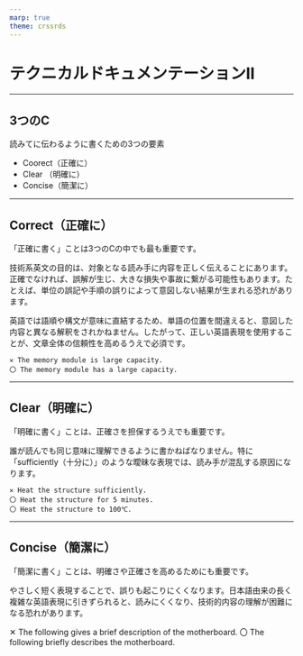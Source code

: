 ```yaml
---
marp: true
theme: crssrds
---
```


# テクニカルドキュメンテーションII <!-- fit -->

---

## 3つのC
読みてに伝わるように書くための3つの要素

- Coorect（正確に）
- Clear （明確に）
- Concise（簡潔に）

---

## Correct（正確に）

「正確に書く」ことは3つのCの中でも最も重要です。

技術系英文の目的は、対象となる読み手に内容を正しく伝えることにあります。正確でなければ、誤解が生じ、大きな損失や事故に繋がる可能性もあります。たとえば、単位の誤記や手順の誤りによって意図しない結果が生まれる恐れがあります。

英語では語順や構文が意味に直結するため、単語の位置を間違えると、意図した内容と異なる解釈をされかねません。したがって、正しい英語表現を使用することが、文章全体の信頼性を高めるうえで必須です。

```
✕ The memory module is large capacity.
〇 The memory module has a large capacity.
```

---

## Clear（明確に）

「明確に書く」ことは、正確さを担保するうえでも重要です。

誰が読んでも同じ意味に理解できるように書かねばなりません。特に「sufficiently（十分に）」のような曖昧な表現では、読み手が混乱する原因になります。

```
✕ Heat the structure sufficiently.
〇 Heat the structure for 5 minutes.
〇 Heat the structure to 100℃.
```

---

## Concise（簡潔に）

「簡潔に書く」ことは、明確さや正確さを高めるためにも重要です。

やさしく短く表現することで、誤りも起こりにくくなります。日本語由来の長く複雑な英語表現に引きずられると、読みにくくなり、技術的内容の理解が困難になる恐れがあります。

✕ The following gives a brief description of the motherboard.
〇 The following briefly describes the motherboard.